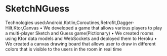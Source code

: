 # SketchNGuess
Technologies used:Android,Kotlin,Coroutines,Retrofit,Dagger-Hilt,Ktor,Canvas
• We developed a game that allows various players to play a multi-player Sketch and Guess game(Pictionary)
• We created rooms using Ktor data models and WebSockets and deployed them to Heroku
• We created a canvas drawing board that allows user to draw in different colors that is visible to the users in the room in real
time
